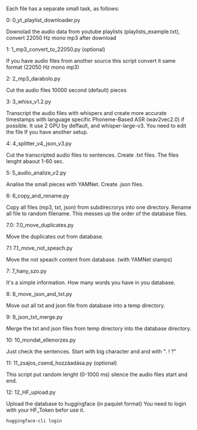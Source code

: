 Each file has a separate small task, as follows:

0: 0_yt_playlist_downloader.py

Downolad the audio data from youtube playlists (playlists_example.txt), convert 22050 Hz mono mp3 after download

1: 1_mp3_convert_to_22050.py (optional)

If you have audio files from another source this script convert it same format (22050 Hz mono mp3)

2: 2_mp3_darabolo.py

Cut the audio files 10000 second (default) pieces

3: 3_whisx_v1.2.py

Transcript the audio files with whisperx and create more accurate timestamps with language specific Phoneme-Based ASR (wav2vec2.0) if possible. It use 2 GPU by deffault, and whisper-large-v3. You need to edit the file If you have another setup.

4: 4_splitter_v4_json_v3.py

Cut the transcripted audio files to sentences. Create .txt files. The files lenght abaout 1-60 sec.

5: 5_audio_analize_v2.py

Analise the small pieces with YAMNet. Create .json files.

6: 6_copy_and_rename.py

Copy all files (mp3, txt, json) from subdirecrorys into one directory. Rename all file to random filename. This messes up the order of the database files.

7.0: 7.0_move_duplicates.py

Move the duplicates out from database.

7.1 7.1_move_not_speach.py

Move the not speach content from database. (with YAMNet stamps)

7: 7_hany_szo.py

It's a simple information. How many words you have in you database.

8: 8_move_json_and_txt.py

Move out all txt and json file from database into a temp directory.

9: 9_json_txt_merge.py

Merge the txt and json files from temp directory into the database directory.

10: 10_mondat_ellenorzes.py

Just check the sentences. Start with big character and and with ". ! ?"

11: 11_zsajos_csend_hozzáadása.py (optional)

This script put random lenght (0-1000 ms) silence the audio files start and end.

12: 12_HF_upload.py

Upload the database to huggingface (in paqulet format)
You need to login with your HF_Token befor use it.
```
huggingface-cli login
```

